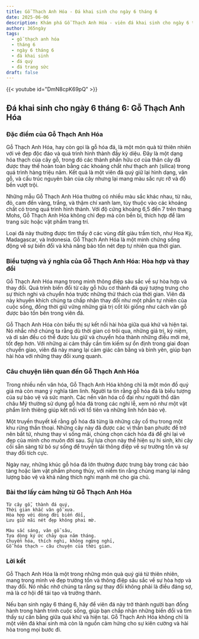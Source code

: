 ```yaml
---
title: Gỗ Thạch Anh Hóa - Đá khai sinh cho ngày 6 tháng 6
date: 2025-06-06
description: Khám phá Gỗ Thạch Anh Hóa - viên đá khai sinh cho ngày 6 tháng 6, biểu tượng của Hòa hợp và thay đổi. Cùng tìm hiểu ý nghĩa sâu sắc của viên đá độc đáo này.
author: 365ngày
tags:
  - gỗ thạch anh hóa
  - tháng 6
  - ngày 6 tháng 6
  - đá khai sinh
  - đá quý
  - đá trang sức
draft: false
---
```


{{< youtube id="DmN8cpK69pQ" >}}

## Đá khai sinh cho ngày 6 tháng 6: Gỗ Thạch Anh Hóa

### Đặc điểm của Gỗ Thạch Anh Hóa

Gỗ Thạch Anh Hóa, hay còn gọi là gỗ hóa đá, là một món quà từ thiên nhiên với vẻ đẹp độc đáo và quá trình hình thành đầy kỳ diệu. Đây là một dạng hóa thạch của cây gỗ, trong đó các thành phần hữu cơ của thân cây đã được thay thế hoàn toàn bằng các khoáng chất như thạch anh (silica) trong quá trình hàng triệu năm. Kết quả là một viên đá quý giữ lại hình dạng, vân gỗ, và cấu trúc nguyên bản của cây nhưng lại mang màu sắc rực rỡ và độ bền vượt trội.

Những mẫu Gỗ Thạch Anh Hóa thường có nhiều màu sắc khác nhau, từ nâu, đỏ, cam đến vàng, trắng, và thậm chí xanh lam, tùy thuộc vào các khoáng chất có trong quá trình hình thành. Với độ cứng khoảng 6,5 đến 7 trên thang Mohs, Gỗ Thạch Anh Hóa không chỉ đẹp mà còn bền bỉ, thích hợp để làm trang sức hoặc vật phẩm trang trí.

Loại đá này thường được tìm thấy ở các vùng đất giàu trầm tích, như Hoa Kỳ, Madagascar, và Indonesia. Gỗ Thạch Anh Hóa là một minh chứng sống động về sự biến đổi và khả năng bảo tồn nét đẹp tự nhiên qua thời gian.

### Biểu tượng và ý nghĩa của Gỗ Thạch Anh Hóa: Hòa hợp và thay đổi

Gỗ Thạch Anh Hóa mang trong mình thông điệp sâu sắc về sự hòa hợp và thay đổi. Quá trình biến đổi từ cây gỗ hữu cơ thành đá quý tượng trưng cho sự thích nghi và chuyển hóa trước những thử thách của thời gian. Viên đá này khuyến khích chúng ta chấp nhận thay đổi như một phần tự nhiên của cuộc sống, đồng thời giữ vững những giá trị cốt lõi giống như cách vân gỗ được bảo tồn bên trong viên đá.

Gỗ Thạch Anh Hóa còn biểu thị sự kết nối hài hòa giữa quá khứ và hiện tại. Nó nhắc nhở chúng ta rằng dù thời gian có trôi qua, những giá trị, kỷ niệm, và di sản đều có thể được lưu giữ và chuyển hóa thành những điều mới mẻ, tốt đẹp hơn. Với những ai cảm thấy cần tìm kiếm sự ổn định trong giai đoạn chuyển giao, viên đá này mang lại cảm giác cân bằng và bình yên, giúp bạn hài hòa với những thay đổi xung quanh.

### Câu chuyện liên quan đến Gỗ Thạch Anh Hóa

Trong nhiều nền văn hóa, Gỗ Thạch Anh Hóa không chỉ là một món đồ quý giá mà còn mang ý nghĩa tâm linh. Người ta tin rằng gỗ hóa đá là biểu tượng của sự bảo vệ và sức mạnh. Các nền văn hóa cổ đại như người thổ dân châu Mỹ thường sử dụng gỗ hóa đá trong các nghi lễ, xem nó như một vật phẩm linh thiêng giúp kết nối với tổ tiên và những linh hồn bảo vệ.

Một truyền thuyết kể rằng gỗ hóa đá từng là những cây cổ thụ trong một khu rừng thần thoại. Những cây này đã được các vị thần ban phước để trở nên bất tử, nhưng thay vì sống mãi, chúng chọn cách hóa đá để ghi lại vẻ đẹp của mình cho muôn đời sau. Sự lựa chọn này thể hiện sự hi sinh, khi cây cối sẵn sàng từ bỏ sự sống để truyền tải thông điệp về sự trường tồn và sự thay đổi tích cực.

Ngày nay, những khúc gỗ hóa đá lớn thường được trưng bày trong các bảo tàng hoặc làm vật phẩm phong thủy, với niềm tin rằng chúng mang lại năng lượng bảo vệ và khả năng thích nghi mạnh mẽ cho gia chủ.

### Bài thơ lấy cảm hứng từ Gỗ Thạch Anh Hóa

```
Từ cây gỗ, thành đá quý,  
Thời gian khắc vân gỗ xưa.  
Hòa hợp với dòng đời biến đổi,  
Lưu giữ mãi nét đẹp không phai mờ.

Màu sắc sáng, vân gỗ sâu,  
Tựa dòng ký ức chảy qua năm tháng.  
Chuyển hóa, thích nghi, không ngừng nghỉ,  
Gỗ hóa thạch – câu chuyện của thời gian.
```

### Lời kết

Gỗ Thạch Anh Hóa là một trong những món quà quý giá từ thiên nhiên, mang trong mình vẻ đẹp trường tồn và thông điệp sâu sắc về sự hòa hợp và thay đổi. Nó nhắc nhở chúng ta rằng sự thay đổi không phải là điều đáng sợ, mà là cơ hội để tái tạo và trưởng thành.

Nếu bạn sinh ngày 6 tháng 6, hãy để viên đá này trở thành người bạn đồng hành trong hành trình cuộc sống, giúp bạn chấp nhận những biến đổi và tìm thấy sự cân bằng giữa quá khứ và hiện tại. Gỗ Thạch Anh Hóa không chỉ là một viên đá khai sinh mà còn là nguồn cảm hứng cho sự kiên cường và hài hòa trong mọi bước đi.